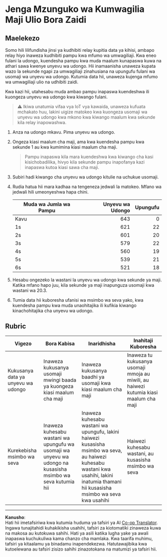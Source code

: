 <!--
CO_OP_TRANSLATOR_METADATA:
{
  "original_hash": "ed0fbd6aed084bfba7d5e2f206968c50",
  "translation_date": "2025-08-27T23:30:46+00:00",
  "source_file": "2-farm/lessons/3-automated-plant-watering/assignment.md",
  "language_code": "sw"
}
-->
# Jenga Mzunguko wa Kumwagilia Maji Ulio Bora Zaidi

## Maelekezo

Somo hili lilifundisha jinsi ya kudhibiti relay kupitia data ya kihisi, ambapo relay hiyo inaweza kudhibiti pampu kwa mfumo wa umwagiliaji. Kwa eneo fulani la udongo, kuendesha pampu kwa muda maalum kunapaswa kuwa na athari sawa kwenye unyevu wa udongo. Hii inamaanisha unaweza kupata wazo la sekunde ngapi za umwagiliaji zinahusiana na upungufu fulani wa usomaji wa unyevu wa udongo. Kutumia data hii, unaweza kujenga mfumo wa umwagiliaji ulio na udhibiti zaidi.

Kwa kazi hii, utahesabu muda ambao pampu inapaswa kuendeshwa ili kuongeza unyevu wa udongo kwa kiwango fulani.

> ⚠️ Ikiwa unatumia vifaa vya IoT vya kawaida, unaweza kufuata mchakato huu, lakini uigize matokeo kwa kuongeza usomaji wa unyevu wa udongo kwa mkono kwa kiwango maalum kwa sekunde kila relay inapowashwa.

1. Anza na udongo mkavu. Pima unyevu wa udongo.

1. Ongeza kiasi maalum cha maji, ama kwa kuendesha pampu kwa sekunde 1 au kwa kumimina kiasi maalum cha maji.

    > Pampu inapaswa kila mara kuendeshwa kwa kiwango cha kasi kisichobadilika, hivyo kila sekunde pampu inapofanya kazi inapaswa kutoa kiasi sawa cha maji.

1. Subiri hadi kiwango cha unyevu wa udongo kitulie na uchukue usomaji.

1. Rudia hatua hii mara kadhaa na tengeneza jedwali la matokeo. Mfano wa jedwali hili umeonyeshwa hapa chini.

    | Muda wa Jumla wa Pampu | Unyevu wa Udongo | Upungufu |
    | --- | --: | -: |
    | Kavu | 643 |  0 |
    | 1s  | 621 | 22 |
    | 2s  | 601 | 20 |
    | 3s  | 579 | 22 |
    | 4s  | 560 | 19 |
    | 5s  | 539 | 21 |
    | 6s  | 521 | 18 |

1. Hesabu ongezeko la wastani la unyevu wa udongo kwa sekunde ya maji. Katika mfano hapo juu, kila sekunde ya maji inapunguza usomaji kwa wastani wa 20.3.

1. Tumia data hii kuboresha ufanisi wa msimbo wa seva yako, kwa kuendesha pampu kwa muda unaohitajika ili kufikia kiwango kinachohitajika cha unyevu wa udongo.

## Rubric

| Vigezo | Bora Kabisa | Inaridhisha | Inahitaji Kuboresha |
| -------- | --------- | -------- | ----------------- |
| Kukusanya data ya unyevu wa udongo | Inaweza kukusanya usomaji mwingi baada ya kuongeza kiasi maalum cha maji | Inaweza kukusanya baadhi ya usomaji kwa kiasi maalum cha maji | Inaweza tu kukusanya usomaji mmoja au miwili, au haiwezi kutumia kiasi maalum cha maji |
| Kurekebisha msimbo wa seva | Inaweza kuhesabu wastani wa upungufu wa usomaji wa unyevu wa udongo na kusasisha msimbo wa seva kutumia hii | Inaweza kuhesabu wastani wa upungufu, lakini haiwezi kusasisha msimbo wa seva, au haiwezi kuhesabu wastani kwa usahihi, lakini inatumia thamani hii kusasisha msimbo wa seva kwa usahihi | Haiwezi kuhesabu wastani, au kusasisha msimbo wa seva |

---

**Kanusho**:  
Hati hii imetafsiriwa kwa kutumia huduma ya tafsiri ya AI [Co-op Translator](https://github.com/Azure/co-op-translator). Ingawa tunajitahidi kuhakikisha usahihi, tafsiri za kiotomatiki zinaweza kuwa na makosa au kutokuwa sahihi. Hati ya asili katika lugha yake ya awali inapaswa kuchukuliwa kama chanzo cha mamlaka. Kwa taarifa muhimu, tafsiri ya kitaalamu ya binadamu inapendekezwa. Hatutawajibika kwa kutoelewana au tafsiri zisizo sahihi zinazotokana na matumizi ya tafsiri hii.